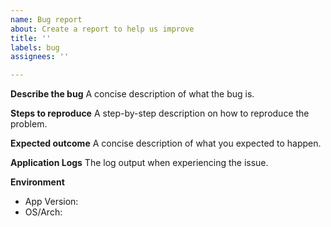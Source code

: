 ```yaml
---
name: Bug report
about: Create a report to help us improve
title: ''
labels: bug
assignees: ''

---
```


**Describe the bug**
A concise description of what the bug is.

**Steps to reproduce**
A step-by-step description on how to reproduce the problem.

**Expected outcome**
A concise description of what you expected to happen.

**Application Logs**
The log output when experiencing the issue.

**Environment**

* App Version:
* OS/Arch:
